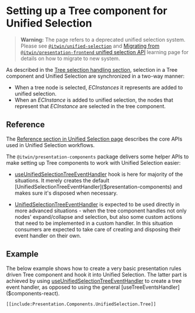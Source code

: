 # Setting up a Tree component for Unified Selection

> **Warning:** The page refers to a deprecated unified selection system. Please see [`@itwin/unified-selection`](https://www.npmjs.com/package/@itwin/unified-selection) and [Migrating from `@itwin/presentation-frontend` unified selection API](https://github.com/iTwin/presentation/blob/master/packages/unified-selection/learning/MigrationGuide.md) learning page for details on how to migrate to new system.

As described in the [Tree selection handling section](./index.md#tree), selection in a Tree component and Unified Selection are synchronized in a two-way manner:

- When a tree node is selected, *ECInstances* it represents are added to unified selection.
- When an *ECInstance* is added to unified selection, the nodes that represent that *ECInstance* are selected in the tree component.

## Reference

The [Reference section in Unified Selection page](./index.md#reference) describes the core APIs used in Unified Selection workflows.

The `@itwin/presentation-components` package delivers some helper APIs to make setting up Tree components to work with Unified Selection easier:

- [useUnifiedSelectionTreeEventHandler]($presentation-components) hook is here for majority of the situations. It merely creates the default [UnifiedSelectionTreeEventHandler]($presentation-components) and makes sure it's disposed when necessary.

- [UnifiedSelectionTreeEventHandler]($presentation-components) is expected to be used directly in more advanced situations - when the tree component handles not only nodes' expand/collapse and selection, but also some custom actions that need to be implemented in a custom handler. In this situation consumers are expected to take care of creating and disposing their event handler on their own.

## Example

The below example shows how to create a very basic presentation rules driven Tree component and hook it into Unified Selection. The latter part is achieved by using [useUnifiedSelectionTreeEventHandler]($presentation-components) to create a tree event handler, as opposed to using the general [useTreeEventsHandler]($components-react).

```tsx
[[include:Presentation.Components.UnifiedSelection.Tree]]
```
